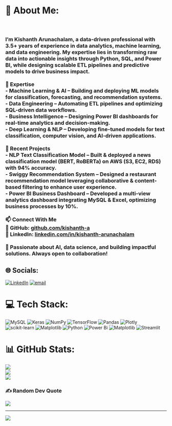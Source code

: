 # 💫 About Me:
### <br><br>I’m **Kishanth Arunachalam**, a **data-driven professional** with **3.5+ years of experience** in **data analytics, machine learning, and data engineering**. My expertise lies in transforming raw data into actionable insights through **Python, SQL, and Power BI**, while designing scalable **ETL pipelines and predictive models** to drive business impact.  <br><br> **🔹 Expertise**  <br>- **Machine Learning & AI** – Building and deploying ML models for classification, forecasting, and recommendation systems.  <br>- **Data Engineering** – Automating ETL pipelines and optimizing SQL-driven data workflows.  <br>- **Business Intelligence** – Designing Power BI dashboards for real-time analytics and decision-making.  <br>- **Deep Learning & NLP** – Developing fine-tuned models for text classification, computer vision, and AI-driven applications.  <br><br> **🚀 Recent Projects**  <br>- **NLP Text Classification Model** – Built & deployed a news classification model (BERT, RoBERTa) on **AWS (S3, EC2, RDS)** with 94% accuracy.  <br>- **Swiggy Recommendation System** – Designed a restaurant recommendation model leveraging **collaborative & content-based filtering** to enhance user experience.  <br>- **Power BI Business Dashboard** – Developed a **multi-view analytics dashboard** integrating MySQL & Excel, optimizing business processes by **10%**.  <br><br> **📫 Connect With Me**  <br>🔗 GitHub: [github.com/kishanth-a](https://github.com/kishanth-a)  <br>🔗 LinkedIn: [linkedin.com/in/kishanth-arunachalam](https://linkedin.com/in/kishanth-arunachalam)  <br><br>🚀 Passionate about AI, data science, and building impactful solutions. Always open to collaboration!  


## 🌐 Socials:
[![LinkedIn](https://img.shields.io/badge/LinkedIn-%230077B5.svg?logo=linkedin&logoColor=white)](https://linkedin.com/in/https://www.linkedin.com/in/kishanth-arunachalam/) [![email](https://img.shields.io/badge/Email-D14836?logo=gmail&logoColor=white)](mailto:kishanth.kichoo@gmail.com) 

# 💻 Tech Stack:
![MySQL](https://img.shields.io/badge/mysql-4479A1.svg?style=for-the-badge&logo=mysql&logoColor=white) ![Keras](https://img.shields.io/badge/Keras-%23D00000.svg?style=for-the-badge&logo=Keras&logoColor=white) ![NumPy](https://img.shields.io/badge/numpy-%23013243.svg?style=for-the-badge&logo=numpy&logoColor=white) ![TensorFlow](https://img.shields.io/badge/TensorFlow-%23FF6F00.svg?style=for-the-badge&logo=TensorFlow&logoColor=white) ![Pandas](https://img.shields.io/badge/pandas-%23150458.svg?style=for-the-badge&logo=pandas&logoColor=white) ![Plotly](https://img.shields.io/badge/Plotly-%233F4F75.svg?style=for-the-badge&logo=plotly&logoColor=white) ![scikit-learn](https://img.shields.io/badge/scikit--learn-%23F7931E.svg?style=for-the-badge&logo=scikit-learn&logoColor=white) ![Matplotlib](https://img.shields.io/badge/Matplotlib-%23ffffff.svg?style=for-the-badge&logo=Matplotlib&logoColor=black) ![Python](https://img.shields.io/badge/python-3670A0?style=for-the-badge&logo=python&logoColor=ffdd54) ![Power Bi](https://img.shields.io/badge/power_bi-F2C811?style=for-the-badge&logo=powerbi&logoColor=black) ![Matplotlib](https://img.shields.io/badge/Matplotlib-%23ffffff.svg?style=for-the-badge&logo=Matplotlib&logoColor=black) ![Streamlit](https://img.shields.io/badge/Streamlit-%23FE4B4B.svg?style=for-the-badge&logo=streamlit&logoColor=white)
# 📊 GitHub Stats:
![](https://github-readme-stats.vercel.app/api?username=kishanth-a&theme=dark&hide_border=true&include_all_commits=false&count_private=false)<br/>
![](https://nirzak-streak-stats.vercel.app/?user=kishanth-a&theme=dark&hide_border=true)<br/>
![](https://github-readme-stats.vercel.app/api/top-langs/?username=kishanth-a&theme=dark&hide_border=true&include_all_commits=false&count_private=false&layout=compact)

### ✍️ Random Dev Quote
![](https://quotes-github-readme.vercel.app/api?type=horizontal&theme=dark)

---
[![](https://visitcount.itsvg.in/api?id=kishanth-a&icon=0&color=0)](https://visitcount.itsvg.in)

<!-- Proudly created with GPRM ( https://gprm.itsvg.in ) -->
